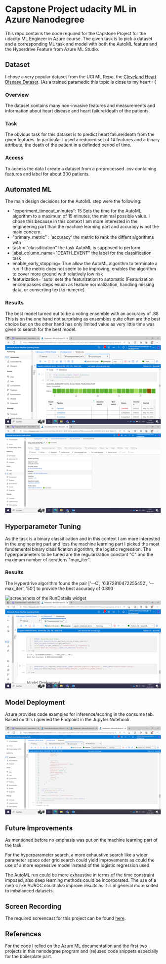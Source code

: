 # Capstone Project udacity ML in Azure Nanodegree

This repo contains the code required for the Capstone Project for the udacity ML Engineer in Azure course.
The given task is to pick a dataset and a corresponding ML task and model with both the AutoML feature and the Hyperdrive Feature from Azure ML Studio.

## Dataset

I chose a very popular dataset from the UCI ML Repo, the [Cleveland Heart Disease Dataset](https://archive.ics.uci.edu/ml/datasets/Heart+Disease). (As a trained paramedic this topic is close to my heart :-)

### Overview
The dataset contains many non-invasive features and measurements and information about heart disease and heart failure/death of the patients. 

### Task
The obvious task for this dataset is to predict heart failure/death from the given features. In particular I used a reduced set of 14 features and a binary attribute, the death of the patient in a definded period of time.

### Access
To access the data I create a dataset from a preprocessed .csv containing features and label for about 300 patients.

## Automated ML
The main design decisions for the AutoML step were the following:
- "experiment_timeout_minutes": 15 Sets the time for the AutoML algorithm to a maximum of 15 minutes, the minimal possible value. I chose this because in this context I am more interested in the engineering part than the machine learning part and accuracy is not the main concern.
- "primary_metric" : 'accuracy' the metric to rank the diffent algorithms with
- task = "classification" the task AutoML is supposed to perform
- label_column_name="DEATH_EVENT" the label for the classification task
- enable_early_stopping= True allow the AutoML algorithm to terminate a run if the metric does not seem to be improving; enables the algorithm to cover more ground with relatively low risk
- featurization= 'auto' sets the featurization to automatic (Featurization encompasses steps esuch as feature normalization, handling missing data, or converting text to numeric)
                           
### Results
The best model turned out to be a voting ensemble with an accuracy of .88 This is on the one hand not surprising as ensembles quite often are the best choice but on the other hand has only limited value as very little time was given to search for the best model.

![screenshots of the `RunDetails` widget](./images/rundetails_automl.png)
![screenshot of the best model trained with it's parameters](./images/best_model_automl.png)

## Hyperparameter Tuning
As the task is a binary classification and in this context I am more interested in the engineering part and less the machine learning part I picked the most fundamental binary classification algorithm, the logistic regression. The hyperparameters to be tuned are the regularization constant "C" and the maximum number of iterations "max_iter".


### Results

The Hyperdrive algorithm found the pair ['--C', '6.872810472255452', '--max_iter', '50'] to provide the best accuracy of 0.893

![screenshots of the `RunDetails` widget]("./images/rundetails_hyper.png") 
![screenshot of the best model trained with it's parameters](./images/best_model_hyper.png)

## Model Deployment

Azure provides code examples for inference/scoring in the consume tab. Based on this I queried the Endpoint in the Jupyter Notebook.

![screenshot of a query to the deployed model](./images/inference.png)

## Future Improvements

As mentioned before no emphasis was put on the machine learning part of the task. 

For the hyperparameter search, a more exhaustive search like a wider parameter space oder grid search could yield improvements as could the use of a more expressive model instead of the logistic regression used.

The AutoML run could be more exhaustive in terms of the time constraint imposed, also deep learning methods could be incorporated. The use of a metric like AUROC could also improve results as it is in general more suited to imbalanced datasets.

## Screen Recording
The required screencast for this project can be found [here](https://youtu.be/gmsfoQ8Fjjk).

## References

For the code I relied on the Azure ML documentation and the first two projects in this nanodegree program and (re)used code snippets especially for the boilerplate part.